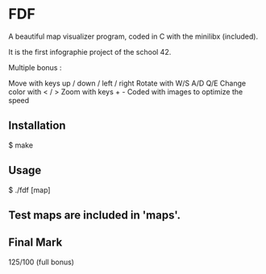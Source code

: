 # FDF
A beautiful map visualizer program, coded in C with the minilibx (included).

It is the first infographie project of the school 42.

Multiple bonus :

Move with keys up / down / left / right
Rotate with W/S A/D Q/E
Change color with < / >
Zoom with keys + -
Coded with images to optimize the speed
## Installation
$ make

## Usage
$ ./fdf [map]

## Test maps are included in 'maps'.

## Final Mark
125/100 (full bonus)
